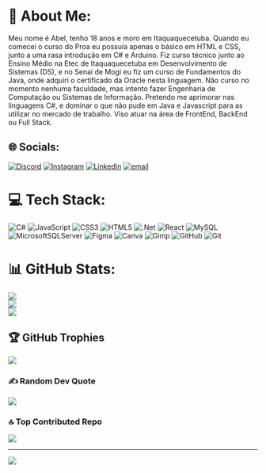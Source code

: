 # 💫 About Me:
Meu nome é Abel, tenho 18 anos e moro em Itaquaquecetuba. Quando eu comecei o curso do Proa eu possuía apenas o básico em HTML e CSS, junto a uma rasa introdução em C# e Arduino. Fiz curso técnico junto ao Ensino Médio na Etec de Itaquaquecetuba em Desenvolvimento de Sistemas (DS), e no Senai de Mogi eu fiz um curso de Fundamentos do Java, onde adquiri o certificado da Oracle nesta linguagem. Não curso no momento nenhuma faculdade, mas intento fazer Engenharia de Computação ou Sistemas de Informação. Pretendo me aprimorar nas linguagens C#, e dominar o que não pude em Java e Javascript para as utilizar no mercado de trabalho. Viso atuar na área de FrontEnd, BackEnd ou Full Stack.


## 🌐 Socials:
[![Discord](https://img.shields.io/badge/Discord-%237289DA.svg?logo=discord&logoColor=white)](https://discord.gg/https://discord.gg/y4dRvnJQ) [![Instagram](https://img.shields.io/badge/Instagram-%23E4405F.svg?logo=Instagram&logoColor=white)](https://instagram.com/https://www.instagram.com/abelgarcia83/) [![LinkedIn](https://img.shields.io/badge/LinkedIn-%230077B5.svg?logo=linkedin&logoColor=white)](https://linkedin.com/in/https://www.linkedin.com/in/abelgarcia7/) [![email](https://img.shields.io/badge/Email-D14836?logo=gmail&logoColor=white)](mailto:abel89275@gmail.com) 

# 💻 Tech Stack:
![C#](https://img.shields.io/badge/c%23-%23239120.svg?style=plastic&logo=csharp&logoColor=white) ![JavaScript](https://img.shields.io/badge/javascript-%23323330.svg?style=plastic&logo=javascript&logoColor=%23F7DF1E) ![CSS3](https://img.shields.io/badge/css3-%231572B6.svg?style=plastic&logo=css3&logoColor=white) ![HTML5](https://img.shields.io/badge/html5-%23E34F26.svg?style=plastic&logo=html5&logoColor=white) ![.Net](https://img.shields.io/badge/.NET-5C2D91?style=plastic&logo=.net&logoColor=white) ![React](https://img.shields.io/badge/react-%2320232a.svg?style=plastic&logo=react&logoColor=%2361DAFB) ![MySQL](https://img.shields.io/badge/mysql-4479A1.svg?style=plastic&logo=mysql&logoColor=white) ![MicrosoftSQLServer](https://img.shields.io/badge/Microsoft%20SQL%20Server-CC2927?style=plastic&logo=microsoft%20sql%20server&logoColor=white) ![Figma](https://img.shields.io/badge/figma-%23F24E1E.svg?style=plastic&logo=figma&logoColor=white) ![Canva](https://img.shields.io/badge/Canva-%2300C4CC.svg?style=plastic&logo=Canva&logoColor=white) ![Gimp](https://img.shields.io/badge/Gimp-657D8B?style=plastic&logo=gimp&logoColor=FFFFFF) ![GitHub](https://img.shields.io/badge/github-%23121011.svg?style=plastic&logo=github&logoColor=white) ![Git](https://img.shields.io/badge/git-%23F05033.svg?style=plastic&logo=git&logoColor=white)
# 📊 GitHub Stats:
![](https://github-readme-stats.vercel.app/api?username=Abel2007u&theme=dark&hide_border=false&include_all_commits=false&count_private=false)<br/>
![](https://nirzak-streak-stats.vercel.app/?user=Abel2007u&theme=dark&hide_border=false)<br/>
![](https://github-readme-stats.vercel.app/api/top-langs/?username=Abel2007u&theme=dark&hide_border=false&include_all_commits=false&count_private=false&layout=compact)

## 🏆 GitHub Trophies
![](https://github-profile-trophy.vercel.app/?username=Abel2007u&theme=radical&no-frame=false&no-bg=true&margin-w=4)

### ✍️ Random Dev Quote
![](https://quotes-github-readme.vercel.app/api?type=horizontal&theme=radical)

### 🔝 Top Contributed Repo
![](https://github-contributor-stats.vercel.app/api?username=Abel2007u&limit=5&theme=dark&combine_all_yearly_contributions=true)

---
[![](https://visitcount.itsvg.in/api?id=Abel2007u&icon=0&color=0)](https://visitcount.itsvg.in)

<!-- Proudly created with GPRM ( https://gprm.itsvg.in ) -->
